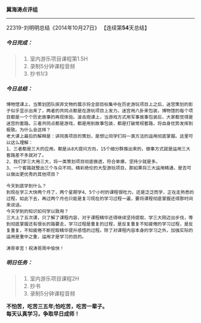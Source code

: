 **冀海涛点评组**

------

22319-刘明明总结《2014年10月27日》
【连续第**54**天总结】

##### __今日完成：__
>1. 室内游乐项目课程第1.5H
>2. 录制5分钟课程音频
>3. 抄书1/3

##### __今日总结：__
    博物馆课上，当策划团队摈弃文物的展示将全部目标集中在历史游玩项目上之后，迷宫策划的影子似乎显示出来了，两者的共同点都是在游玩项目上发力，迷宫用八卦来包装，博物馆的每个项目都是一个个历史故事的再现体验。波击炮课上，当游戏方式用军事故事包装后，大家都觉得是迷宫的套路。三者共同点都是游戏，都是用到故事包装，都是打破常规套路，将自身优势发挥到极致。为什么会这样？
    老大课上最后的解释是：讲同类项目的策划，是想让同学们将一类方法的运用彻底掌握。这里可以这么理解：
    1、三者都是三大的应用，都是从8大提问方向，15个细分群推出来的，做事方式就是运用三大套路差不多就对了。
    2、我们学三大用三大，将一类策划项目彻底做透，符合单爆，坚持少就是多。
    3、一个套路就整出三个与众不同、精彩绝伦的大型游玩项目，那如果将三大运用精通，是否可以做出更优秀的其他项目？
    
    今天到底学到什么？
    到现在学三大快两个月了，两个星期学4、5个小时的课程很吃力，还是泛泛而学，正在走熟悉的过程，如此下去，再过两个月也只能是复习现在的学习过程一遍，要将课程彻底掌握还得那时间来说话。
    今天学到的知识如何学以致用？
    三大上了五次课，只了解了课程内容，对于课程精华还得继续坚持提取，学三大刚迈出步伐，等到彻底掌握还有很长的路要走，学习过程是重复的过程，是反复重复不知疲倦的学习过程，是反复重复，不知疲倦不断挖取精华提升感悟的过程。除了对课程内容本身的学习之外，加强实际的运用是重中之重，运用才是学习的目的。
    
    涛哥幸苦！祝涛哥周中愉快！
##### __明日任务：__
>1. 室内游乐项目课程2H
>2. 抄书
>3. 录制5分钟课程音频

**不怕苦，吃苦三五年;怕吃苦，吃苦一辈子。**  
**每天认真学习，争取早日成师！**